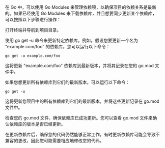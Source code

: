 在 Go 中，可以使用 Go Modules 来管理依赖项，以确保项目的依赖关系是最新的。如果已经使用 Go Modules 来下载依赖库，并且想要同步更新某个依赖库，可以按照以下步骤进行操作：

打开终端并导航到项目目录。

使用 go get -u 命令来更新特定依赖库。例如，假设您要更新一个名为 "example.com/foo" 的依赖库，您可以运行以下命令：
````
go get -u example.com/foo
````
这将更新 "example.com/foo" 依赖库到最新版本，并将其记录在您的 go.mod 文件中。


如果您想更新所有依赖库到它们的最新版本，可以运行以下命令：
````
go get -u
````
这将更新您项目中的所有依赖库到它们的最新版本，并将这些更新记录在 go.mod 文件中。

检查您的 go.mod 文件，确保依赖库已成功更新。您可以查看 go.mod 文件来确认依赖库的版本是否已经更新。

在更新依赖库后，确保您的代码仍然能够正常工作。有时更新依赖库可能会导致不兼容的更改，因此您可能需要相应地修改您的代码。
